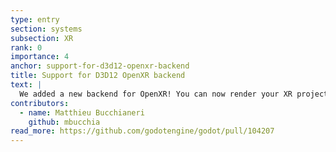 ```yaml
---
type: entry
section: systems
subsection: XR
rank: 0
importance: 4
anchor: support-for-d3d12-openxr-backend
title: Support for D3D12 OpenXR backend
text: |
  We added a new backend for OpenXR! You can now render your XR project using D3D12 on Microsoft platforms.
contributors:
  - name: Matthieu Bucchianeri
    github: mbucchia
read_more: https://github.com/godotengine/godot/pull/104207
---
```

